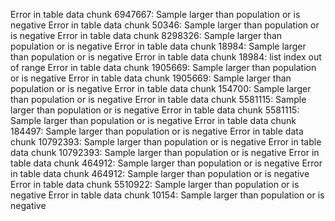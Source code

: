 Error in table data chunk 6947667: Sample larger than population or is negative
Error in table data chunk 50346: Sample larger than population or is negative
Error in table data chunk 8298326: Sample larger than population or is negative
Error in table data chunk 18984: Sample larger than population or is negative
Error in table data chunk 18984: list index out of range
Error in table data chunk 1905669: Sample larger than population or is negative
Error in table data chunk 1905669: Sample larger than population or is negative
Error in table data chunk 154700: Sample larger than population or is negative
Error in table data chunk 5581115: Sample larger than population or is negative
Error in table data chunk 5581115: Sample larger than population or is negative
Error in table data chunk 184497: Sample larger than population or is negative
Error in table data chunk 10792393: Sample larger than population or is negative
Error in table data chunk 10792393: Sample larger than population or is negative
Error in table data chunk 464912: Sample larger than population or is negative
Error in table data chunk 464912: Sample larger than population or is negative
Error in table data chunk 5510922: Sample larger than population or is negative
Error in table data chunk 10154: Sample larger than population or is negative
